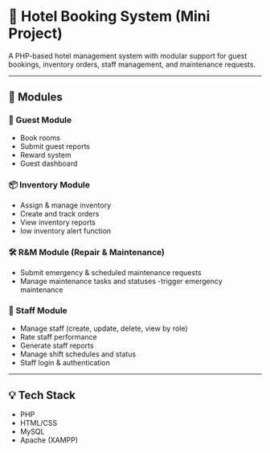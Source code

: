 # 🏨 Hotel Booking System (Mini Project)

A PHP-based hotel management system with modular support for guest bookings, inventory orders, staff management, and maintenance requests.

---

## 📁 Modules

### 🧳 Guest Module
- Book rooms
- Submit guest reports
- Reward system
- Guest dashboard

### 📦 Inventory Module
- Assign & manage inventory
- Create and track orders
- View inventory reports
- low inventory alert function 

### 🛠️ R&M Module (Repair & Maintenance)
- Submit emergency & scheduled maintenance requests
- Manage maintenance tasks and statuses
-trigger emergency maintenance

### 👥 Staff Module
- Manage staff (create, update, delete, view by role)
- Rate staff performance
- Generate staff reports
- Manage shift schedules and status
- Staff login & authentication

---

## 💡 Tech Stack
- PHP
- HTML/CSS
- MySQL
- Apache (XAMPP)


